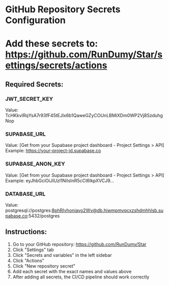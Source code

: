 # GitHub Repository Secrets Configuration

# Add these secrets to: https://github.com/RunDumy/Star/settings/secrets/actions

## Required Secrets:

### JWT_SECRET_KEY

Value: TcHKkvIRqYsA7r93fF45tEJlx6b1QaweGZyCOUnLBMiXDm0WP2Vj8SzduhgNop

### SUPABASE_URL

Value: [Get from your Supabase project dashboard - Project Settings > API]
Example: https://your-project-id.supabase.co

### SUPABASE_ANON_KEY

Value: [Get from your Supabase project dashboard - Project Settings > API]
Example: eyJhbGciOiJIUzI1NiIsInR5cCI6IkpXVCJ9...

### DATABASE_URL

Value: postgresql://postgres:8phRIvhoniavo2Wv@db.hiwmpmvqcxzshdmhhlsb.supabase.co:5432/postgres

## Instructions:

1. Go to your GitHub repository: https://github.com/RunDumy/Star
2. Click "Settings" tab
3. Click "Secrets and variables" in the left sidebar
4. Click "Actions"
5. Click "New repository secret"
6. Add each secret with the exact names and values above
7. After adding all secrets, the CI/CD pipeline should work correctly

